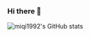 ### Hi there 👋

<!--
**miqi1992/miqi1992** is a ✨ _special_ ✨ repository because its `README.md` (this file) appears on your GitHub profile.

Here are some ideas to get you started:

- 🔭 I’m currently working on ...
- 🌱 I’m currently learning ...
- 👯 I’m looking to collaborate on ...
- 🤔 I’m looking for help with ...
- 💬 Ask me about ...
- 📫 How to reach me: ...
- 😄 Pronouns: ...
- ⚡ Fun fact: ...

-->


![miqi1992's GitHub stats](https://github-readme-stats.vercel.app/api?username=miqi1992&include_all_commits=true&count_private=true&theme=cobalt)
